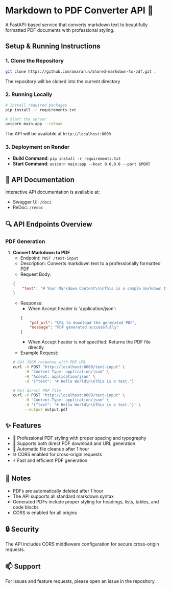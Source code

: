 # Markdown to PDF Converter API 📄

A FastAPI-based service that converts markdown text to beautifully formatted PDF documents with professional styling.

## Setup & Running Instructions

### 1. Clone the Repository
```bash
git clone https://github.com/amararun/shared-markdown-to-pdf.git .
```
The repository will be cloned into the current directory

### 2. Running Locally
```bash
# Install required packages
pip install -r requirements.txt

# Start the server
uvicorn main:app --reload
```
The API will be available at `http://localhost:8000`

### 3. Deployment on Render
- **Build Command**: `pip install -r requirements.txt`
- **Start Command**: `uvicorn main:app --host 0.0.0.0 --port $PORT`

## 📖 API Documentation

Interactive API documentation is available at:
- Swagger UI: `/docs`
- ReDoc: `/redoc`

## 🔍 API Endpoints Overview

### PDF Generation

1. **Convert Markdown to PDF** 
   - Endpoint: `POST /text-input`
   - Description: Converts markdown text to a professionally formatted PDF
   - Request Body:
   ```json
   {
       "text": "# Your Markdown Content\n\nThis is a sample markdown text."
   }
   ```
   - Response:
     - When Accept header is 'application/json':
     ```json
     {
         "pdf_url": "URL to download the generated PDF",
         "message": "PDF generated successfully"
     }
     ```
     - When Accept header is not specified: Returns the PDF file directly
   - Example Request:
   ```bash
   # Get JSON response with PDF URL
   curl -X POST "http://localhost:8000/text-input" \
        -H "Content-Type: application/json" \
        -H "Accept: application/json" \
        -d '{"text": "# Hello World\n\nThis is a test."}'

   # Get direct PDF file
   curl -X POST "http://localhost:8000/text-input" \
        -H "Content-Type: application/json" \
        -d '{"text": "# Hello World\n\nThis is a test."}' \
        --output output.pdf
   ```

## ✨ Features

- 🎨 Professional PDF styling with proper spacing and typography
- 📄 Supports both direct PDF download and URL generation
- 📁 Automatic file cleanup after 1 hour
- 🌐 CORS enabled for cross-origin requests
- ⚡ Fast and efficient PDF generation

## 📝 Notes

- PDFs are automatically deleted after 1 hour
- The API supports all standard markdown syntax
- Generated PDFs include proper styling for headings, lists, tables, and code blocks
- CORS is enabled for all origins

## 🔒 Security

The API includes CORS middleware configuration for secure cross-origin requests.

## 📫 Support

For issues and feature requests, please open an issue in the repository. 